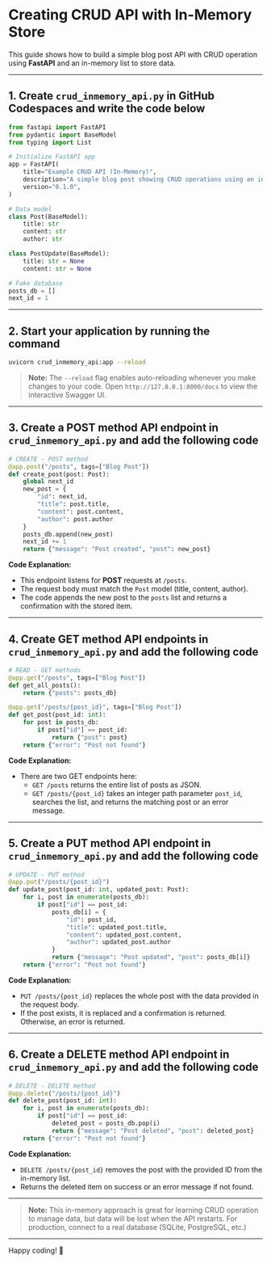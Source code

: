 # Creating CRUD API with In-Memory Store 

This guide shows how to build a simple blog post API with CRUD operation using **FastAPI** and an in-memory list to store data.

---

## 1. Create `crud_inmemory_api.py` in GitHub Codespaces and write the code below

```python
from fastapi import FastAPI
from pydantic import BaseModel
from typing import List

# Initialize FastAPI app
app = FastAPI(
    title="Example CRUD API (In-Memory)",
    description="A simple blog post showing CRUD operations using an in-memory list.",
    version="0.1.0",
)

# Data model
class Post(BaseModel):
    title: str
    content: str
    author: str

class PostUpdate(BaseModel):
    title: str = None
    content: str = None

# Fake database
posts_db = []
next_id = 1
```

---

## 2. Start your application by running the command

```bash
uvicorn crud_inmemory_api:app --reload
```

> **Note:** The `--reload` flag enables auto-reloading whenever you make changes to your code. Open `http://127.0.0.1:8000/docs` to view the interactive Swagger UI.

---

## 3. Create a POST method API endpoint in `crud_inmemory_api.py` and add the following code

```python
# CREATE - POST method
@app.post("/posts", tags=["Blog Post"])
def create_post(post: Post):
    global next_id
    new_post = {
        "id": next_id,
        "title": post.title,
        "content": post.content,
        "author": post.author
    }
    posts_db.append(new_post)
    next_id += 1
    return {"message": "Post created", "post": new_post}
```

**Code Explanation:**
- This endpoint listens for **POST** requests at `/posts`.
- The request body must match the `Post` model (title, content, author).
- The code appends the new post to the `posts` list and returns a confirmation with the stored item.

---

## 4. Create GET method API endpoints in `crud_inmemory_api.py` and add the following code

```python
# READ - GET methods
@app.get("/posts", tags=["Blog Post"])
def get_all_posts():
    return {"posts": posts_db}

@app.get("/posts/{post_id}", tags=["Blog Post"])
def get_post(post_id: int):
    for post in posts_db:
        if post["id"] == post_id:
            return {"post": post}
    return {"error": "Post not found"}
```

**Code Explanation:**
- There are two GET endpoints here:
    - `GET /posts` returns the entire list of posts as JSON.
    - `GET /posts/{post_id}` takes an integer path parameter `post_id`, searches the list, and returns the matching post or an error message.

---

## 5. Create a PUT method API endpoint in `crud_inmemory_api.py` and add the following code

```python
# UPDATE - PUT method
@app.put("/posts/{post_id}")
def update_post(post_id: int, updated_post: Post):
    for i, post in enumerate(posts_db):
        if post["id"] == post_id:
            posts_db[i] = {
                "id": post_id,
                "title": updated_post.title,
                "content": updated_post.content,
                "author": updated_post.author
            }
            return {"message": "Post updated", "post": posts_db[i]}
    return {"error": "Post not found"}
```

**Code Explanation:**
- `PUT /posts/{post_id}` replaces the whole post with the data provided in the request body.
- If the post exists, it is replaced and a confirmation is returned. Otherwise, an error is returned.

---

## 6. Create a DELETE method API endpoint in `crud_inmemory_api.py` and add the following code

```python
# DELETE - DELETE method
@app.delete("/posts/{post_id}")
def delete_post(post_id: int):
    for i, post in enumerate(posts_db):
        if post["id"] == post_id:
            deleted_post = posts_db.pop(i)
            return {"message": "Post deleted", "post": deleted_post}
    return {"error": "Post not found"}
```

**Code Explanation:**
- `DELETE /posts/{post_id}` removes the post with the provided ID from the in-memory list.
- Returns the deleted item on success or an error message if not found.

---

> **Note:** This in-memory approach is great for learning CRUD operation to manage data, but data will be lost when the API restarts. For production, connect to a real database (SQLite, PostgreSQL, etc.)

---

Happy coding! 🚀
